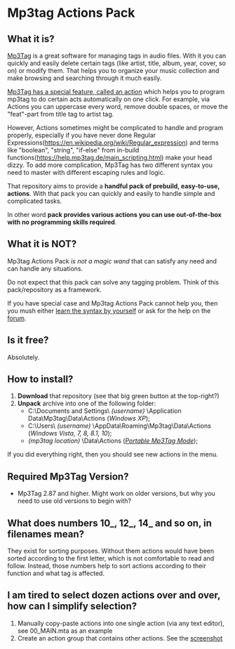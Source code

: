 # Mp3tag Actions Pack

## What it is?
[Mp3Tag](https://www.mp3tag.de/en/) is a great software for managing tags in audio files. With it you can quickly and easily delete certain tags (like artist, title, album, year, cover, so on) or modify them. That helps you to organize your music collection and make browsing and searching through it much easily.

[Mp3Tag has a special feature, called an action](https://help.mp3tag.de/options_format.html) which helps you to program mp3tag to do certain acts automatically on one click. For example, via Actions you can uppercase every word, remove double spaces, or move the "feat"-part from title tag to artist tag.

However, Actions sometimes might be complicated to handle and program properly, especially if you have never done Regular Expressions(https://en.wikipedia.org/wiki/Regular_expression) and terms like "boolean", "string", "if-else" from in-build functions(https://help.mp3tag.de/main_scripting.html) make your head dizzy. To add more complication, Mp3Tag has two different syntax you need to master with different escaping rules and logic.

That repository aims to provide a **handful pack of prebuild, easy-to-use, actions**. With that pack you can quickly and easily to handle simple and complicated tasks.

In other word **pack provides various actions you can use out-of-the-box with no programming skills required**.

## What it is NOT?
Mp3tag Actions Pack _is not a magic wand_ that can satisfy any need and can handle any situations.

Do not expect that this pack can solve any tagging problem. Think of this pack/repository as a framework.

If you have special case and Mp3tag Actions Pack cannot help you, then you mush either [learn the syntax by yourself](https://community.mp3tag.de/t/actions-and-batch-operations/967/12) or ask for the help on the [forum](https://community.mp3tag.de/).

## Is it free?
Absolutely.

## How to install?
1. **Download** that repository (see that big green button at the top-right?)
2. **Unpack** archive into one of the following folder:
	* C:\Documents and Settings\ _(username)_ \Application Data\Mp3tag\Data\Actions (_Windows XP_);
	* C:\Users\ _(username)_ \AppData\Roaming\Mp3tag\Data\Actions (_Windows Vista, 7, 8, 8.1, 10_);
	* _(mp3tag location)_ \Data\Actions (_[Portable Mp3Tag Mode](https://www.mp3tag.de/en/portable.html)_);

If you did everything right, then you should see new actions in the menu.

## Required Mp3Tag Version?
* Mp3Tag 2.87 and higher.
Might work on older versions, but why you need to use old versions to begin with?

## What does numbers 10_, 12_, 14_ and so on, in filenames mean?
They exist for sorting purposes.
Without them actions would have been sorted according to the first letter, which is not comfortable to read and follow. Instead, those numbers help to sort actions according to their function and what tag is affected.

## I am tired to select dozen actions over and over, how can I simplify selection?
1. Manually copy-paste actions into one single action (via any text editor), see 00_MAIN.mta as an example
2. Create an action group that contains other actions. See the [screenshot](/help/help002.png)
